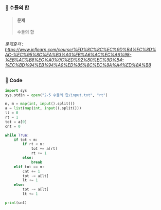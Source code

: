 ### 🥉 수들의 합

> #### 문제
>
> 수들의 합

###### 문제출처 : https://www.inflearn.com/course/%ED%8C%8C%EC%9D%B4%EC%8D%AC-%EC%95%8C%EA%B3%A0%EB%A6%AC%EC%A6%98-%EB%AC%B8%EC%A0%9C%ED%92%80%EC%9D%B4-%EC%BD%94%EB%94%A9%ED%85%8C%EC%8A%A4%ED%8A%B8

### 🔌 Code

```python
import sys
sys.stdin = open("2-5 수들의 합/input.txt", "rt")

n, m = map(int, input().split())
a = list(map(int, input().split()))
lt = 0
rt = 1
tot = a[0]
cnt = 0

while True:
    if tot < m:
        if rt < n:
            tot += a[rt]
            rt += 1
        else:
            break
    elif tot == m:
        cnt += 1
        tot -= a[lt]
        lt += 1
    else:
        tot -= a[lt]
        lt += 1

print(cnt)

```
